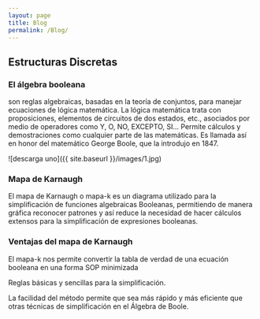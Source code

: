 ```yaml
---
layout: page
title: Blog
permalink: /Blog/
---
```


Estructuras Discretas
---
### El álgebra booleana
son reglas algebraicas, basadas en la teoría de conjuntos,
para manejar ecuaciones de lógica matemática.
 La lógica matemática trata con proposiciones, elementos de circuitos de dos estados,
etc., asociados por medio de operadores como Y, O, NO, EXCEPTO, SI...
 Permite cálculos y demostraciones como cualquier parte de las matemáticas.
 Es llamada así en honor del matemático George Boole, que la introdujo en 1847.
 
 ![descarga uno]({{ site.baseurl }}/images/1.jpg)

###  Mapa de Karnaugh

El mapa de Karnaugh o mapa-k es un diagrama utilizado para la simplificación de funciones algebraicas Booleanas, permitiendo de manera gráfica reconocer patrones y así reduce la necesidad de hacer cálculos extensos para la simplificación de expresiones booleanas. 

### Ventajas del mapa de Karnaugh
El mapa-k nos permite convertir la tabla de verdad de una ecuación booleana en una forma SOP minimizada

Reglas básicas y sencillas para la simplificación.

La facilidad del método permite que sea más rápido y más eficiente que otras técnicas de simplificación en el Álgebra de Boole.







